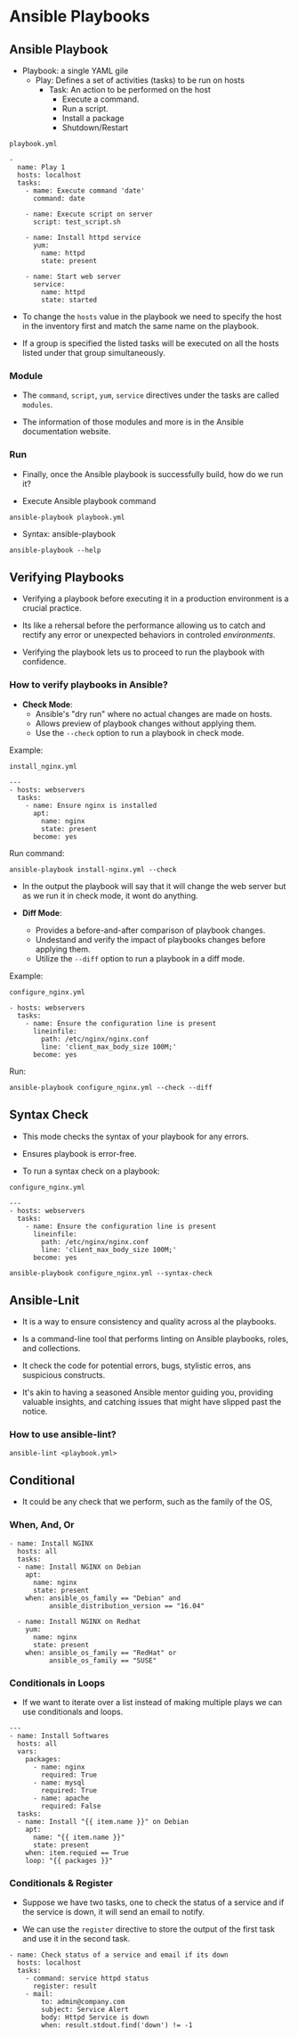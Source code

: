 # Ansible Playbooks

## Ansible Playbook

- Playbook: a single YAML gile
  - Play: Defines a set of activities (tasks) to be run on hosts
    - Task: An action to be performed on the host
      - Execute a command.
      - Run a script.
      - Install a package
      - Shutdown/Restart

`playbook.yml`
```
-
  name: Play 1
  hosts: localhost
  tasks:
    - mame: Execute command 'date'
      command: date

    - name: Execute script on server
      script: test_script.sh

    - name: Install httpd service
      yum:
        name: httpd
        state: present

    - name: Start web server
      service:
        name: httpd
        state: started
```

- To change the `hosts` value in the playbook we need to specify the host in the inventory first and match the same name on the playbook.

- If a group is specified the listed tasks will be executed on all the hosts listed under that group simultaneously.

### Module

- The `command`, `script`, `yum`, `service` directives under the tasks are called `modules`.

- The information of those modules and more is in the Ansible documentation website.

### Run

- Finally, once the Ansible playbook is successfully build, how do we run it?

- Execute Ansible playbook command
```
ansible-playbook playbook.yml
```

- Syntax: ansible-playbook <playbook file name>
```
ansible-playbook --help
```

## Verifying Playbooks

- Verifying a playbook before executing it in a production environment is a crucial practice.

- Its like a rehersal before the performance allowing us to catch and rectify any error or unexpected behaviors in controled _environments_.

- Verifying the playbook lets us to proceed to run the playbook with confidence.

### How to verify playbooks in Ansible?

- **Check Mode**: 
  - Ansible's "dry run" where no actual changes are made on hosts.
  - Allows preview of playbook changes without applying them.
  - Use the `--check` option to run a playbook in check mode.

Example:

`install_nginx.yml`
```
---
- hosts: webservers
  tasks:
    - name: Ensure nginx is installed
      apt:
        name: nginx
        state: present
      become: yes
```

Run command:
```
ansible-playbook install-nginx.yml --check
```

- In the output the playbook will say that it will change the web server but as we run it in check mode, it wont do anything.

- **Diff Mode**:
  - Provides a before-and-after comparison of playbook changes.
  - Undestand and verify the impact of playbooks changes before applying them.
  - Utilize the `--diff` option to run a playbook in a diff mode.

Example:

`configure_nginx.yml`
```
- hosts: webservers
  tasks:
    - name: Ensure the configuration line is present
      lineinfile:
        path: /etc/nginx/nginx.conf
        line: 'client_max_body_size 100M;'
      become: yes
```

Run:

```
ansible-playbook configure_nginx.yml --check --diff
```

## Syntax Check

- This mode checks the syntax of your playbook for any errors.

- Ensures playbook is error-free.

- To run a syntax check on a playbook:

`configure_nginx.yml`
```
---
- hosts: webservers
  tasks:
    - name: Ensure the configuration line is present
      lineinfile:
        path: /etc/nginx/nginx.conf
        line: 'client_max_body_size 100M;'
      become: yes
```

```
ansible-playbook configure_nginx.yml --syntax-check
```

## Ansible-Lnit

- It is a way to ensure consistency and quality across al the playbooks.

- Is a command-line tool that performs linting on Ansible playbooks, roles, and collections.

- It check the code for potential errors, bugs, stylistic erros, ans suspicious constructs.

- It's akin to having a seasoned Ansible mentor guiding you, providing valuable insights, and catching issues that might have slipped past the notice.

### How to use ansible-lint?
```
ansible-lint <playbook.yml>
```

## Conditional

- It could be any check that we perform, such as the family of the OS, 

### When, And, Or
```
- name: Install NGINX
  hosts: all
  tasks:
  - name: Install NGINX on Debian
    apt:
      name: nginx
      state: present
    when: ansible_os_family == "Debian" and
          ansible_distribution_version == "16.04"

  - name: Install NGINX on Redhat
    yum:
      name: nginx
      state: present
    when: ansible_os_family == "RedHat" or
          ansible_os_family == "SUSE"
```

### Conditionals in Loops

- If we want to iterate over a list instead of making multiple plays we can use conditionals and loops.

```
---
- name: Install Softwares
  hosts: all
  vars:
    packages:
      - name: nginx
        required: True
      - name: mysql
        required: True
      - name: apache
        required: False
  tasks:
  - name: Install "{{ item.name }}" on Debian
    apt:
      name: "{{ item.name }}"
      state: present
    when: item.requied == True
    loop: "{{ packages }}"
```

### Conditionals & Register

- Suppose we have two tasks, one to check the status of a service and if the service is down, it will send an email to notify.

- We can use the `register` directive to store the output of the first task and use it in the second task.

```
- name: Check status of a service and email if its down
  hosts: localhost
  tasks:
    - command: service httpd status
      register: result
    - mail:
        to: admin@company.com
        subject: Service Alert
        body: Httpd Service is down
        when: result.stdout.find('down') != -1
```

